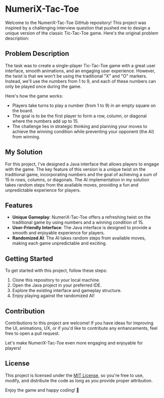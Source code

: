 # NumeriX-Tac-Toe

Welcome to the NumeriX-Tac-Toe GitHub repository! This project was inspired by a challenging interview question that pushed me to design a unique version of the classic Tic-Tac-Toe game. Here's the original problem description:

## Problem Description

The task was to create a single-player Tic-Tac-Toe game with a great user interface, smooth animations, and an engaging user experience. However, the twist is that we won't be using the traditional "X" and "O" markers. Instead, we'll use the numbers from 1 to 9, and each of these numbers can only be played once during the game.

Here's how the game works:

- Players take turns to play a number (from 1 to 9) in an empty square on the board.
- The goal is to be the first player to form a row, column, or diagonal where the numbers add up to 15.
- The challenge lies in strategic thinking and planning your moves to achieve the winning condition while preventing your opponent (the AI) from winning.

## My Solution

For this project, I've designed a Java interface that allows players to engage with the game. The key feature of this version is a unique twist on the traditional game, incorporating numbers and the goal of achieving a sum of 15 in rows, columns, or diagonals. The AI implementation in my solution takes random steps from the available moves, providing a fun and unpredictable experience for players.

## Features

- **Unique Gameplay**: NumeriX-Tac-Toe offers a refreshing twist on the traditional game by using numbers and a winning condition of 15.
- **User-Friendly Interface**: The Java interface is designed to provide a smooth and enjoyable experience for players.
- **Randomized AI**: The AI takes random steps from available moves, making each game unpredictable and exciting.

## Getting Started

To get started with this project, follow these steps:

1. Clone this repository to your local machine.
2. Open the Java project in your preferred IDE.
3. Explore the existing interface and gameplay structure.
4. Enjoy playing against the randomized AI!

## Contribution

Contributions to this project are welcome! If you have ideas for improving the UI, animations, UX, or if you'd like to contribute any enhancements, feel free to open a pull request.

Let's make NumeriX-Tac-Toe even more engaging and enjoyable for players!

## License

This project is licensed under the [MIT License](LICENSE), so you're free to use, modify, and distribute the code as long as you provide proper attribution.

Enjoy the game and happy coding! 🎉
